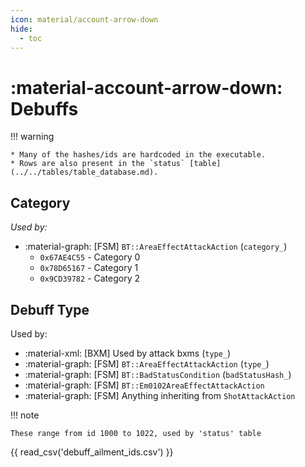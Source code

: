 ```yaml
---
icon: material/account-arrow-down
hide:
  - toc
---
```


# :material-account-arrow-down: Debuffs

!!! warning
    
    * Many of the hashes/ids are hardcoded in the executable.
    * Rows are also present in the `status` [table](../../tables/table_database.md).

## Category
*Used by:*

* :material-graph: [FSM] `BT::AreaEffectAttackAction` (`category_`)
    * `0x67AE4C55` - Category 0
    * `0x78D65167` - Category 1
    * `0x9CD39782` - Category 2

## Debuff Type
Used by:

* :material-xml: [BXM] Used by attack bxms (`type_`)
* :material-graph: [FSM] `BT::AreaEffectAttackAction` (`type_`)
* :material-graph: [FSM] `BT::BadStatusCondition` (`badStatusHash_`)
* :material-graph: [FSM] `BT::Em0102AreaEffectAttackAction`
* :material-graph: [FSM] Anything inheriting from `ShotAttackAction`

!!! note

    These range from id 1000 to 1022, used by 'status' table

{{ read_csv('debuff_ailment_ids.csv') }}